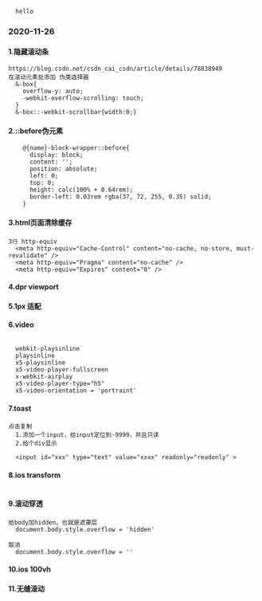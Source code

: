 ```
  hello
```

### 2020-11-26

#### 1.隐藏滚动条

```
https://blog.csdn.net/csdn_cai_csdn/article/details/78838949
在滚动元素处添加 伪类选择器
  &-box{
    overflow-y: auto;
    -webkit-overflow-scrolling: touch;
  }
  &-box::-webkit-scrollbar{width:0;}
```

#### 2.::before伪元素

```
    @{name}-block-wrapper::before{
      display: block;
      content: '';
      position: absolute;
      left: 0;
      top: 0;
      height: calc(100% + 0.64rem);
      border-left: 0.03rem rgba(37, 72, 255, 0.35) solid;
    }
```


#### 3.html页面清除缓存
```
3行 http-equiv
  <meta http-equiv="Cache-Control" content="no-cache, no-store, must-revalidate" />
  <meta http-equiv="Pragma" content="no-cache" />
  <meta http-equiv="Expires" content="0" />
```


#### 4.dpr viewport


#### 5.1px 适配


#### 6.video
```

  webkit-playsinline
  playsinline
  x5-playsinline
  x5-video-player-fullscreen
  x-webkit-airplay
  x5-video-player-type="h5"
  x5-video-orientation = 'portraint'

```


#### 7.toast
```
点击复制
  1.添加一个input，给input定位到-9999，并且只读
  2.给个div显示

  <input id="xxx" type="text" value="xxxx" readonly="readonly" >
```


#### 8.ios transform
```
```

#### 9.滚动穿透
```
给body加hidden，也就是遮罩层
  document.body.style.overflow = 'hidden'

取消
  document.body.style.overflow = ''

```


#### 10.ios 100vh


#### 11.无缝滚动


